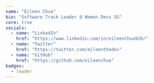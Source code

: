 ```yaml
---
name: "Eileen Chua"
bio: "Software Track Leader @ Women Devs SG"
core: true
socials:
  - name: "LinkedIn"
    href: "https://www.linkedin.com/in/eileenchua926/"
  - name: "Twitter"
    href: "https://twitter.com/eileenthedev"
  - name: "GitHub"
    href: "https://github.com/eileenchua"
badges: 
  - leader
---
```

